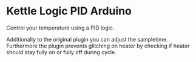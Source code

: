 # Kettle Logic PID Arduino

Control your temperature using a PID logic.

Additionally to the original plugin you can adjust the sampletime.
Furthermore the plugin prevents glitching on heater by checking if heater should stay fully on or fully off during cycle.
